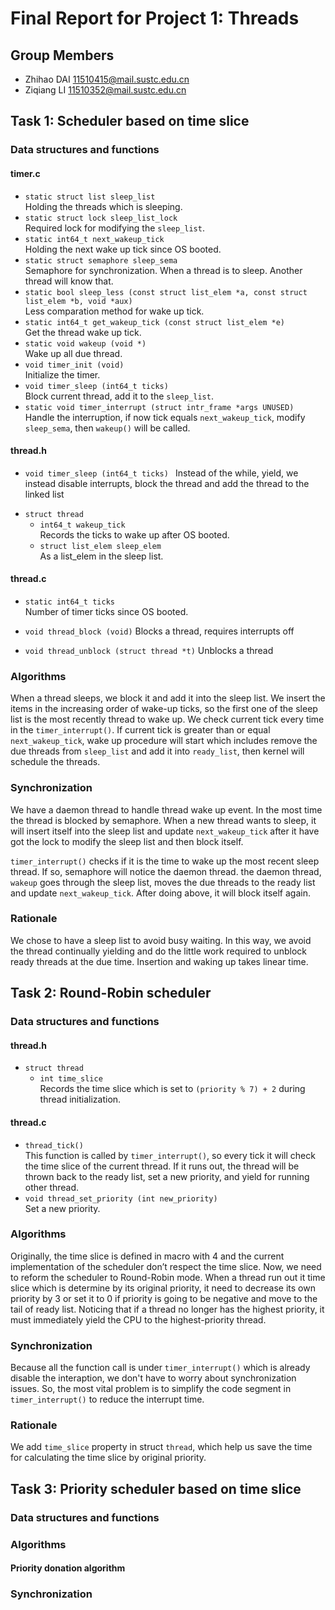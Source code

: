 Final Report for Project 1: Threads
===================================
## Group Members

* Zhihao DAI <11510415@mail.sustc.edu.cn>
* Ziqiang LI <11510352@mail.sustc.edu.cn>

## Task 1: Scheduler based on time slice

### Data structures and functions

#### timer.c

- `static struct list sleep_list`  
    Holding the threads which is sleeping.
- `static struct lock sleep_list_lock`  
    Required lock for modifying the `sleep_list`.
- `static int64_t next_wakeup_tick`  
    Holding the next wake up tick since OS booted.
- `static struct semaphore sleep_sema`  
    Semaphore for synchronization. When a thread is to sleep. Another thread will know that.
- `static bool sleep_less (const struct list_elem *a, const struct list_elem *b, void *aux)`  
    Less comparation method for wake up tick.
- `static int64_t get_wakeup_tick (const struct list_elem *e)`  
    Get the thread wake up tick.
- `static void wakeup (void *)`  
    Wake up all due thread.
- `void timer_init (void)`  
    Initialize the timer.
- `void timer_sleep (int64_t ticks)`  
    Block current thread, add it to the `sleep_list`.
- `static void timer_interrupt (struct intr_frame *args UNUSED)`  
    Handle the interruption, if now tick equals `next_wakeup_tick`, modify `sleep_sema`, then `wakeup()` will be called.


#### thread.h

- `void timer_sleep (int64_t ticks) `
  Instead of the while, yield, we instead disable interrupts, block the thread and add the thread to the linked list

* `struct thread`
    - `int64_t wakeup_tick`  
        Records the ticks to wake up after OS booted.
    - `struct list_elem sleep_elem`  
        As a list_elem in the sleep list.

#### thread.c

- `static int64_t ticks`  
  Number of timer ticks since OS booted.

- `void thread_block (void)`
  Blocks a thread, requires interrupts off

- `void thread_unblock (struct thread *t)`
  Unblocks a thread

### Algorithms

When a thread sleeps, we block it and add it into the sleep list.
We insert the items in the increasing order of wake-up ticks, so the first one of the sleep list is the most recently thread to wake up. We check current tick every time in the `timer_interrupt()`. If current tick is greater than or equal `next_wakeup_tick`, wake up procedure will start which includes remove the due threads from `sleep_list` and add it into `ready_list`, then kernel will schedule the threads.

### Synchronization

We have a daemon thread to handle thread wake up event. In the most time the thread is blocked by semaphore. When a new thread wants to sleep, it will insert itself into the sleep list and update `next_wakeup_tick` after it have got the lock to modify the sleep list and then block itself.

`timer_interrupt()` checks if it is the time to wake up the most recent sleep thread. If so, semaphore will notice the daemon thread. the daemon thread, `wakeup` goes through the sleep list, moves the due threads to the ready list and update `next_wakeup_tick`. After doing above, it will block itself again.

### Rationale

We chose to have a sleep list to avoid busy waiting. In this way, we avoid the thread continually yielding and do the little work required to unblock ready threads at the due time. Insertion and waking up takes linear time.

## Task 2: Round-Robin scheduler

### Data structures and functions

#### thread.h

* `struct thread`
    - `int time_slice`  
        Records the time slice which is set to `(priority % 7) + 2` during thread initialization.

#### thread.c

* `thread_tick()`  
    This function is called by `timer_interrupt()`, so every tick it will check the time slice of the current thread. If it runs out, the thread will be thrown back to the ready list, set a new priority, and yield for running other thread.
*  `void thread_set_priority (int new_priority)`  
    Set a new priority.

### Algorithms

Originally, the time slice is defined in macro with 4 and the current implementation of the scheduler don’t respect the time slice. Now, we need to reform the scheduler to Round-Robin mode. When a thread run out it time slice which is determine by its original priority, it need to decrease its own priority by 3 or set it to 0 if priority is going to be negative and move to the tail of ready list. Noticing that if a thread no longer has the highest priority, it must immediately yield the CPU to the highest-priority thread.

### Synchronization

Because all the function call is under `timer_interrupt()` which is already disable the interaption, we don't have to worry about synchronization issues. So, the most vital problem is to simplify the code segment in `timer_interrupt()` to reduce the interrupt time.

### Rationale

We add `time_slice` property in struct `thread`, which help us save the time for calculating the time slice by original priority.

## Task 3: Priority scheduler based on time slice

### Data structures and functions

### Algorithms

#### Priority donation algorithm

### Synchronization
